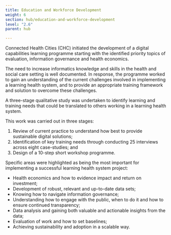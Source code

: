 ```yaml
---
title: Education and Workforce Development
weight: 6
section: hub/education-and-workforce-development
level: "2.6"
parent: hub

---
```


Connected Health Cities (CHC) initiated the development of a digital capabilities learning programme starting with the identified priority topics of evaluation, information governance and health economics.

The need to increase informatics knowledge and skills in the health and social care setting is well documented. In response, the programme worked to gain an understanding of the current challenges involved in implementing a learning health system, and to provide an appropriate training framework and solution to overcome these challenges.

A three-stage qualitative study was undertaken to identify learning and training needs that could be translated to others working in a learning health system.

This work was carried out in three stages:

1. Review of current practice to understand how best to provide sustainable digital solutions;
2. Identification of key training needs through conducting 25 interviews across eight case-studies; and
3. Design of a 10-step short workshop programme.
 
Specific areas were highlighted as being the most important for implementing a successful learning health system project:

- Health economics and how to evidence impact and return on investment;
- Development of robust, relevant and up-to-date data sets;
- Knowing how to navigate information governance;
- Understanding how to engage with the public, when to do it and how to ensure continued transparency;
- Data analysis and gaining both valuable and actionable insights from the data;
- Evaluation of work and how to set baselines;
- Achieving sustainability and adoption in a scalable way.
